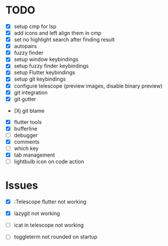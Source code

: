 # TODO

- [X] setup cmp for lsp
- [X] add icons and left align them in cmp 
- [X] set no highlight search after finding result
- [X] autopairs
- [X] fuzzy finder
- [X] setup window keybindings
- [X] setup fuzzy finder keybindings
- [X] setup Flutter keybindings
- [X] setup git keybindings
- [X] configure telescope (preview images, disable binary preview)
- [X] git integration 
- [X] git gutter
- [Xj git blame
- [X] flutter tools
- [X] bufferline
- [ ] debugger
- [X] comments
- [ ] which key
- [X] tab management
- [ ] lightbulb icon on code action

# Issues

- [X] :Telescope flutter not working
- [X] lazygit not working
- [ ] icat in telescope not working
- [ ] toggleterm not rounded on startup

